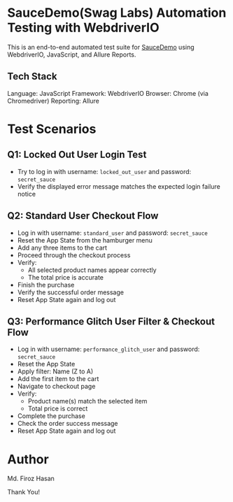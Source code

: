 # SauceDemo(Swag Labs) Automation Testing with WebdriverIO

This is an end-to-end automated test suite for [SauceDemo](https://www.saucedemo.com) using WebdriverIO, JavaScript, and Allure Reports.

## Tech Stack
Language: JavaScript
Framework: WebdriverIO
Browser: Chrome (via Chromedriver)
Reporting: Allure


# Test Scenarios

## Q1: Locked Out User Login Test
- Try to log in with username: `locked_out_user` and password: `secret_sauce`
- Verify the displayed error message matches the expected login failure notice


## Q2: Standard User Checkout Flow
- Log in with username: `standard_user` and password: `secret_sauce`
- Reset the App State from the hamburger menu
- Add any three items to the cart
- Proceed through the checkout process
- Verify:
  - All selected product names appear correctly
  - The total price is accurate
- Finish the purchase
- Verify the successful order message
- Reset App State again and log out


## Q3: Performance Glitch User Filter & Checkout Flow
- Log in with username: `performance_glitch_user` and password: `secret_sauce`
- Reset the App State
- Apply filter: Name (Z to A)
- Add the first item to the cart
- Navigate to checkout page
- Verify:
  - Product name(s) match the selected item
  - Total price is correct
- Complete the purchase
- Check the order success message
- Reset App State again and log out

# Author
Md. Firoz Hasan

Thank You!

